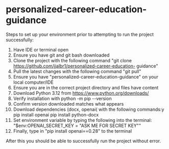 # personalized-career-education-guidance

Steps to set up your environment prior to attempting to run the project successfully:
  1. Have IDE or terminal open
  2. Ensure you have git and git bash downloaded
  3. Clone the project with the following command "git clone https://github.com/jjalbr1/personalized-career-education- 
   guidance"
  4. Pull the latest changes with the following command "git pull"
  5. Ensure you have "personalized-career-education-guidance" on your local computer/IDE
  6. Ensure you are in the correct project directory and files have content
  8. Download Python 3.12 from  https://www.python.org/downloads/
  9. Verify installation with python -m pip --version
  10. Confirm version downloaded matches what appears
  11. Download dependencies (docx, openai( with the following commands:y
      pip install openai
      pip install python-docx
  13. Set environment variable by typing the following into the terminal: "$env:OPENAI_SECRET_KEY = "ASK ME FOR SECRET 
  KEY""
  14. Finally, type in "pip install openai==0.28" to the terminal
  
  After this you should be able to successfully run the project without error.

